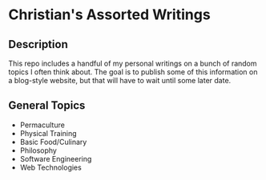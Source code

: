 # Christian's Assorted Writings

## Description
This repo includes a handful of my personal writings on a bunch of
random topics I often think about. The goal is to publish some
of this information on a blog-style website, but that will
have to wait until some later date.

## General Topics
- Permaculture
- Physical Training
- Basic Food/Culinary
- Philosophy
- Software Engineering
- Web Technologies
